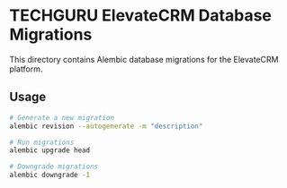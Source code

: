 # TECHGURU ElevateCRM Database Migrations

This directory contains Alembic database migrations for the ElevateCRM platform.

## Usage

```bash
# Generate a new migration
alembic revision --autogenerate -m "description"

# Run migrations
alembic upgrade head

# Downgrade migrations  
alembic downgrade -1
```
